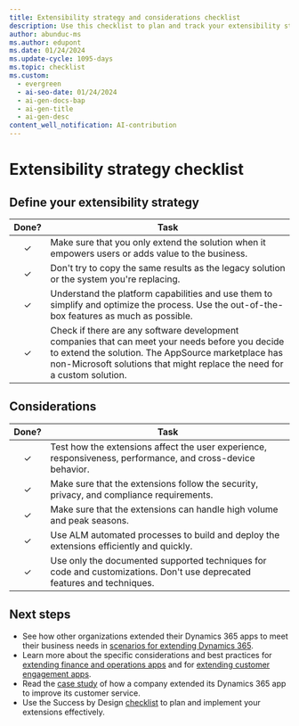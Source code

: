```yaml
---
title: Extensibility strategy and considerations checklist
description: Use this checklist to plan and track your extensibility strategy for Dynamics 365 apps, including sections for defining strategies and considerations.
author: abunduc-ms
ms.author: edupont
ms.date: 01/24/2024
ms.update-cycle: 1095-days
ms.topic: checklist
ms.custom:
  - evergreen
  - ai-seo-date: 01/24/2024
  - ai-gen-docs-bap
  - ai-gen-title
  - ai-gen-desc
content_well_notification: AI-contribution
---
```


# Extensibility strategy checklist

## Define your extensibility strategy

| Done? | Task |
| :---: | --- |
| &check; | Make sure that you only extend the solution when it empowers users or adds value to the business. |
| &check; | Don't try to copy the same results as the legacy solution or the system you're replacing. |
| &check; | Understand the platform capabilities and use them to simplify and optimize the process. Use the out-of-the-box features as much as possible. |
| &check; | Check if there are any software development companies that can meet your needs before you decide to extend the solution. The AppSource marketplace has non-Microsoft solutions that might replace the need for a custom solution. |

## Considerations

| Done? | Task |
| :---: | --- |
| &check; | Test how the extensions affect the user experience, responsiveness, performance, and cross-device behavior. |
| &check; | Make sure that the extensions follow the security, privacy, and compliance requirements. |
| &check; | Make sure that the extensions can handle high volume and peak seasons. |
| &check; | Use ALM automated processes to build and deploy the extensions efficiently and quickly. |
| &check; | Use only the documented supported techniques for code and customizations. Don't use deprecated features and techniques. |

## Next steps

- See how other organizations extended their Dynamics 365 apps to meet their business needs in [scenarios for extending Dynamics 365](extend-your-solution-scenarios.md).
- Learn more about the specific considerations and best practices for [extending finance and operations apps](extend-your-solution-guidance-product-fo.md) and for [extending customer engagement apps](extend-your-solution-guidance-product-ce.md).
- Read the [case study](extend-your-solution-case-study.md) of how a company extended its Dynamics 365 app to improve its customer service.
- Use the Success by Design [checklist](extend-your-solution-checklist.md) to plan and implement your extensions effectively.
